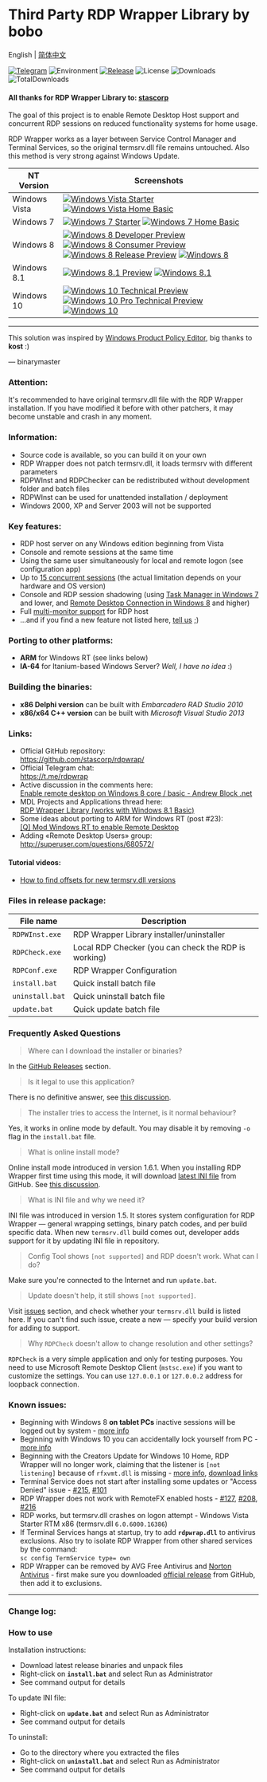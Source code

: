 # Third Party RDP Wrapper Library by bobo

English | [简体中文](https://github.com/bobotechnology/rdpwrap/blob/master/README_CN.md)


[![Telegram](https://img.shields.io/badge/chat-Telegram-blue.svg)](https://t.me/rdpwrap)
![Environment](https://img.shields.io/badge/Windows-Vista,%207,%208,%2010,%2011-brightgreen.svg)
[![Release](https://img.shields.io/github/release/stascorp/rdpwrap.svg)](https://github.com/stascorp/rdpwrap/releases)
![License](https://img.shields.io/github/license/stascorp/rdpwrap.svg)
![Downloads](https://img.shields.io/github/downloads/stascorp/rdpwrap/latest/total.svg)
![TotalDownloads](https://img.shields.io/github/downloads/stascorp/rdpwrap/total.svg)

#### All thanks for RDP Wrapper Library to: [stascorp](https://github.com/stascorp/rdpwrap)

The goal of this project is to enable Remote Desktop Host support and concurrent RDP sessions on reduced functionality systems for home usage.

RDP Wrapper works as a layer between Service Control Manager and Terminal Services, so the original termsrv.dll file remains untouched. Also this method is very strong against Windows Update.

[pVistaST]:  http://stascorp.com/images/rdpwrap/pVistaST.jpg
[pVistaHB]:  http://stascorp.com/images/rdpwrap/pVistaHB.jpg
[pWin7ST]:   http://stascorp.com/images/rdpwrap/pWin7ST.jpg
[pWin7HB]:   http://stascorp.com/images/rdpwrap/pWin7HB.jpg
[pWin8DP]:   http://stascorp.com/images/rdpwrap/pWin8DP.jpg
[pWin8CP]:   http://stascorp.com/images/rdpwrap/pWin8CP.jpg
[pWin8RP]:   http://stascorp.com/images/rdpwrap/pWin8RP.jpg
[pWin8]:     http://stascorp.com/images/rdpwrap/pWin8.jpg
[pWin81P]:   http://stascorp.com/images/rdpwrap/pWin81P.jpg
[pWin81]:    http://stascorp.com/images/rdpwrap/pWin81.jpg
[pWin10TP]:  http://stascorp.com/images/rdpwrap/pWin10TP.jpg
[pWin10PTP]: http://stascorp.com/images/rdpwrap/pWin10PTP.jpg
[pWin10]:    http://stascorp.com/images/rdpwrap/pWin10.jpg

[fVistaST]:  http://stascorp.com/images/rdpwrap/VistaST.png
[fVistaHB]:  http://stascorp.com/images/rdpwrap/VistaHB.png
[fWin7ST]:   http://stascorp.com/images/rdpwrap/Win7ST.png
[fWin7HB]:   http://stascorp.com/images/rdpwrap/Win7HB.png
[fWin8DP]:   http://stascorp.com/images/rdpwrap/Win8DP.png
[fWin8CP]:   http://stascorp.com/images/rdpwrap/Win8CP.png
[fWin8RP]:   http://stascorp.com/images/rdpwrap/Win8RP.png
[fWin8]:     http://stascorp.com/images/rdpwrap/Win8.png
[fWin81P]:   http://stascorp.com/images/rdpwrap/Win81P.png
[fWin81]:    http://stascorp.com/images/rdpwrap/Win81.png
[fWin10TP]:  http://stascorp.com/images/rdpwrap/Win10TP.png
[fWin10PTP]: http://stascorp.com/images/rdpwrap/Win10PTP.png
[fWin10]:    http://stascorp.com/images/rdpwrap/Win10.png

| NT Version    | Screenshots |
| ------------- | ----------- |
| Windows Vista | [![Windows Vista Starter][pVistaST]][fVistaST] [![Windows Vista Home Basic][pVistaHB]][fVistaHB] |
| Windows 7     | [![Windows 7 Starter][pWin7ST]][fWin7ST] [![Windows 7 Home Basic][pWin7HB]][fWin7HB] |
| Windows 8     | [![Windows 8 Developer Preview][pWin8DP]][fWin8DP] [![Windows 8 Consumer Preview][pWin8CP]][fWin8CP] [![Windows 8 Release Preview][pWin8RP]][fWin8RP] [![Windows 8][pWin8]][fWin8] |
| Windows 8.1   | [![Windows 8.1 Preview][pWin81P]][fWin81P] [![Windows 8.1][pWin81]][fWin81] |
| Windows 10    | [![Windows 10 Technical Preview][pWin10TP]][fWin10TP] [![Windows 10 Pro Technical Preview][pWin10PTP]][fWin10PTP] [![Windows 10][pWin10]][fWin10] |
---
[WinPPE]: http://forums.mydigitallife.info/threads/39411-Windows-Product-Policy-Editor

This solution was inspired by [Windows Product Policy Editor][WinPPE], big thanks to **kost** :)

— binarymaster

### Attention:
It's recommended to have original termsrv.dll file with the RDP Wrapper installation. If you have modified it before with other patchers, it may become unstable and crash in any moment.

### Information:
- Source code is available, so you can build it on your own
- RDP Wrapper does not patch termsrv.dll, it loads termsrv with different parameters
- RDPWInst and RDPChecker can be redistributed without development folder and batch files
- RDPWInst can be used for unattended installation / deployment
- Windows 2000, XP and Server 2003 will not be supported

### Key features:
- RDP host server on any Windows edition beginning from Vista
- Console and remote sessions at the same time
- Using the same user simultaneously for local and remote logon (see configuration app)
- Up to [15 concurrent sessions](https://github.com/stascorp/rdpwrap/issues/192) (the actual limitation depends on your hardware and OS version)
- Console and RDP session shadowing (using [Task Manager in Windows 7](http://cdn.freshdesk.com/data/helpdesk/attachments/production/1009641577/original/remote_control.png?1413476051) and lower, and [Remote Desktop Connection in Windows 8](http://woshub.com/rds-shadow-how-to-connect-to-a-user-session-in-windows-server-2012-r2/) and higher)
- Full [multi-monitor support](https://github.com/stascorp/rdpwrap/issues/163) for RDP host
- ...and if you find a new feature not listed here, [tell us](https://github.com/stascorp/rdpwrap/issues/new) ;)

### Porting to other platforms:
- **ARM** for Windows RT (see links below)
- **IA-64** for Itanium-based Windows Server? *Well, I have no idea* :)

### Building the binaries:
- **x86 Delphi version** can be built with *Embarcadero RAD Studio 2010*
- **x86/x64 C++ version** can be built with *Microsoft Visual Studio 2013*

[andrewblock]:   http://web.archive.org/web/20150810054558/http://andrewblock.net/enable-remote-desktop-on-windows-8-core/
[mydigitallife]: http://forums.mydigitallife.info/threads/55935-RDP-Wrapper-Library-(works-with-Windows-8-1-Basic)
[xda-dev]:       http://forum.xda-developers.com/showthread.php?t=2093525&page=3
[yt-offsets]:    http://www.youtube.com/watch?v=FiD86tmRBtk

### Links:
- Official GitHub repository:
<br>https://github.com/stascorp/rdpwrap/
- Official Telegram chat:
<br>https://t.me/rdpwrap
- Active discussion in the comments here:
<br>[Enable remote desktop on Windows 8 core / basic - Andrew Block .net][andrewblock]
- MDL Projects and Applications thread here:
<br>[RDP Wrapper Library (works with Windows 8.1 Basic)][mydigitallife]
- Some ideas about porting to ARM for Windows RT (post #23):
<br>[\[Q\] Mod Windows RT to enable Remote Desktop][xda-dev]
- Adding «Remote Desktop Users» group:
<br>http://superuser.com/questions/680572/

#### Tutorial videos:
- [How to find offsets for new termsrv.dll versions][yt-offsets]

### Files in release package:

| File name | Description |
| --------- | ----------- |
| `RDPWInst.exe`  | RDP Wrapper Library installer/uninstaller |
| `RDPCheck.exe`  | Local RDP Checker (you can check the RDP is working) |
| `RDPConf.exe`   | RDP Wrapper Configuration |
| `install.bat`   | Quick install batch file |
| `uninstall.bat` | Quick uninstall batch file |
| `update.bat`    | Quick update batch file |

### Frequently Asked Questions

> Where can I download the installer or binaries?

In the [GitHub Releases](https://github.com/stascorp/rdpwrap/releases) section.

> Is it legal to use this application?

There is no definitive answer, see [this discussion](https://github.com/stascorp/rdpwrap/issues/26).

> The installer tries to access the Internet, is it normal behaviour?

Yes, it works in online mode by default. You may disable it by removing `-o` flag in the `install.bat` file.

> What is online install mode?

Online install mode introduced in version 1.6.1. When you installing RDP Wrapper first time using this mode, it will download [latest INI file](https://github.com/stascorp/rdpwrap/blob/master/res/rdpwrap.ini) from GitHub. See [this discussion](https://github.com/stascorp/rdpwrap/issues/132).

> What is INI file and why we need it?

INI file was introduced in version 1.5. It stores system configuration for RDP Wrapper — general wrapping settings, binary patch codes, and per build specific data. When new `termsrv.dll` build comes out, developer adds support for it by updating INI file in repository.

> Config Tool shows `[not supported]` and RDP doesn't work. What can I do?

Make sure you're connected to the Internet and run `update.bat`.

> Update doesn't help, it still shows `[not supported]`.

Visit [issues](https://github.com/stascorp/rdpwrap/issues) section, and check whether your `termsrv.dll` build is listed here. If you can't find such issue, create a new — specify your build version for adding to support.

> Why `RDPCheck` doesn't allow to change resolution and other settings?

`RDPCheck` is a very simple application and only for testing purposes. You need to use Microsoft Remote Desktop Client (`mstsc.exe`) if you want to customize the settings. You can use `127.0.0.1` or `127.0.0.2` address for loopback connection.

### Known issues:
- Beginning with Windows 8 **on tablet PCs** inactive sessions will be logged out by system - [more info](https://github.com/stascorp/rdpwrap/issues/37)
- Beginning with Windows 10 you can accidentally lock yourself from PC - [more info](https://github.com/stascorp/rdpwrap/issues/50)
- Beginning with the Creators Update for Windows 10 Home, RDP Wrapper will no longer work, claiming that the listener is `[not listening]` because of `rfxvmt.dll` is missing - [more info](https://github.com/stascorp/rdpwrap/issues/194#issuecomment-323564111), [download links](https://github.com/stascorp/rdpwrap/issues/194#issuecomment-325627235)
- Terminal Service does not start after installing some updates or "Access Denied" issue - [#215](https://github.com/stascorp/rdpwrap/issues/215), [#101](https://github.com/stascorp/rdpwrap/issues/101)
- RDP Wrapper does not work with RemoteFX enabled hosts - [#127](https://github.com/stascorp/rdpwrap/issues/127), [#208](https://github.com/stascorp/rdpwrap/issues/208), [#216](https://github.com/stascorp/rdpwrap/issues/216)
- RDP works, but termsrv.dll crashes on logon attempt - Windows Vista Starter RTM x86 (termsrv.dll `6.0.6000.16386`)
- If Terminal Services hangs at startup, try to add **`rdpwrap.dll`** to antivirus exclusions. Also try to isolate RDP Wrapper from other shared services by the command:
<br>`sc config TermService type= own`
- RDP Wrapper can be removed by AVG Free Antivirus and [Norton Antivirus](https://github.com/stascorp/rdpwrap/issues/191) - first make sure you downloaded [official release](https://github.com/stascorp/rdpwrap/releases) from GitHub, then add it to exclusions.

---

### Change log:

### How to use
Installation instructions:
- Download latest release binaries and unpack files
- Right-click on **`install.bat`** and select Run as Administrator
- See command output for details

To update INI file:
- Right-click on **`update.bat`** and select Run as Administrator
- See command output for details

To uninstall:
- Go to the directory where you extracted the files
- Right-click on **`uninstall.bat`** and select Run as Administrator
- See command output for details
